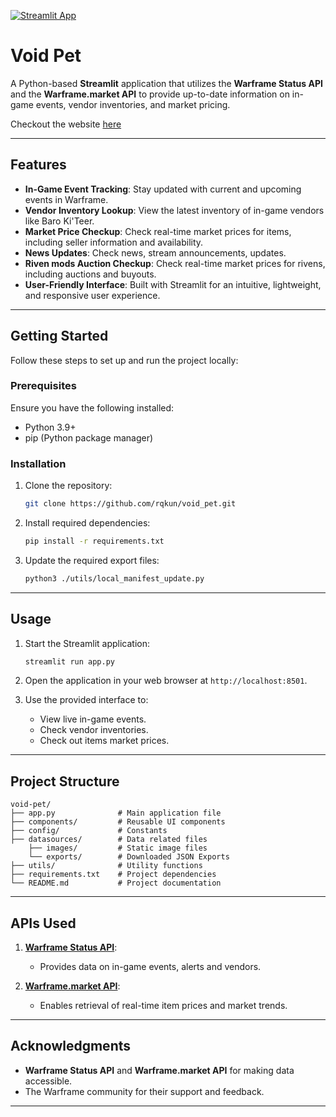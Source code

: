 [![Streamlit App](https://static.streamlit.io/badges/streamlit_badge_black_white.svg)](https://rqkun-voidpet.streamlit.app/)
# Void Pet 

A Python-based **Streamlit** application that utilizes the **Warframe Status API** and the **Warframe.market API** to provide up-to-date information on in-game events, vendor inventories, and market pricing.

Checkout the website [here](https://rqkun-voidpet.streamlit.app/)

---

## Features

- **In-Game Event Tracking**: Stay updated with current and upcoming events in Warframe.
- **Vendor Inventory Lookup**: View the latest inventory of in-game vendors like Baro Ki'Teer.
- **Market Price Checkup**: Check real-time market prices for items, including seller information and availability.
- **News Updates**: Check news, stream announcements, updates.
- **Riven mods Auction Checkup**: Check real-time market prices for rivens, including auctions and buyouts.
- **User-Friendly Interface**: Built with Streamlit for an intuitive, lightweight, and responsive user experience.

---

## Getting Started

Follow these steps to set up and run the project locally:

### Prerequisites

Ensure you have the following installed:

- Python 3.9+
- pip (Python package manager)

### Installation

1. Clone the repository:

   ```bash
   git clone https://github.com/rqkun/void_pet.git
   ```

2. Install required dependencies:

   ```bash
   pip install -r requirements.txt
   ```

3. Update the required export files:

   ```bash
   python3 ./utils/local_manifest_update.py
   ```
---

## Usage

1. Start the Streamlit application:

   ```bash
   streamlit run app.py
   ```

2. Open the application in your web browser at `http://localhost:8501`.

3. Use the provided interface to:
   - View live in-game events.
   - Check vendor inventories.
   - Check out items market prices.

---

## Project Structure

```plaintext
void-pet/
├── app.py              # Main application file
├── components/         # Reusable UI components
├── config/             # Constants
├── datasources/        # Data related files 
    ├── images/         # Static image files
    └── exports/        # Downloaded JSON Exports
├── utils/              # Utility functions
├── requirements.txt    # Project dependencies
└── README.md           # Project documentation
```

---

## APIs Used

1. **[Warframe Status API](https://docs.warframestat.us/)**:
   - Provides data on in-game events, alerts and vendors.

2. **[Warframe.market API](https://warframe.market/api_docs/)**:
   - Enables retrieval of real-time item prices and market trends.

---

## Acknowledgments

- **Warframe Status API** and **Warframe.market API** for making data accessible.
- The Warframe community for their support and feedback.

---
